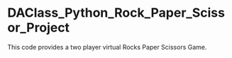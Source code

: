 # DAClass_Python_Rock_Paper_Scissor_Project
This code provides a two player virtual Rocks Paper Scissors Game.
